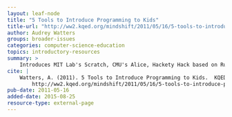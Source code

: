 ```yaml
---
layout: leaf-node
title: "5 Tools to Introduce Programming to Kids"
title-url: "http://ww2.kqed.org/mindshift/2011/05/16/5-tools-to-introduce-programming-to-kids/"
author: Audrey Watters
groups: broader-issues
categories: computer-science-education
topics: introductory-resources
summary: >
    Introduces MIT Lab's Scratch, CMU's Alice, Hackety Hack based on Ruby, Arduino, and Lego Mindstorms.
cite: |
    Watters, A. (2011). 5 Tools to Introduce Programming to Kids.  KQED.  Retrieved from:
        http://ww2.kqed.org/mindshift/2011/05/16/5-tools-to-introduce-programming-to-kids/
pub-date: 2011-05-16
added-date: 2015-08-25
resource-type: external-page
---
```

